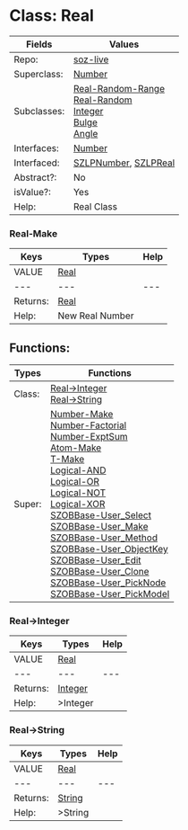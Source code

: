 
# Class:	Real

| Fields | Values |
| --------- | --------- |
| Repo: | [soz-live](/repos/soz-live.html) |
| Superclass: | [Number](Number.html) |
| Subclasses: | [Real-Random-Range](Real-Random-Range.html) <br> [Real-Random](Real-Random.html) <br> [Integer](Integer.html) <br> [Bulge](Bulge.html) <br> [Angle](Angle.html) |
| Interfaces: | [Number](Number.html) |
| Interfaced: | [SZLPNumber](SZLPNumber.html), [SZLPReal](SZLPReal.html) |
| Abstract?: | No |
| isValue?: | Yes |
| Help: | Real Class |

### Real-Make

| Keys | Types | Help |
| --------- | --------- | --------- |
| VALUE | [Real](Real.html) |  |
| --- | --- | --- |
| Returns: | [Real](Real.html) |
| Help: | New Real Number |


## Functions:

| Types | Functions |
| --------- | --------- |
| Class: | [Real->Integer](#Real->Integer) <br> [Real->String](#Real->String) |
| Super: | [Number-Make](Number.html) <br> [Number-Factorial](Number.html) <br> [Number-ExptSum](Number.html) <br> [Atom-Make](Atom.html) <br> [T-Make](T.html) <br> [Logical-AND](Logical.html) <br> [Logical-OR](Logical.html) <br> [Logical-NOT](Logical.html) <br> [Logical-XOR](Logical.html) <br> [SZOBBase-User_Select](SZOBBase.html) <br> [SZOBBase-User_Make](SZOBBase.html) <br> [SZOBBase-User_Method](SZOBBase.html) <br> [SZOBBase-User_ObjectKey](SZOBBase.html) <br> [SZOBBase-User_Edit](SZOBBase.html) <br> [SZOBBase-User_Clone](SZOBBase.html) <br> [SZOBBase-User_PickNode](SZOBBase.html) <br> [SZOBBase-User_PickModel](SZOBBase.html) |


### Real->Integer

| Keys | Types | Help |
| --------- | --------- | --------- |
| VALUE | [Real](Real.html) |  |
| --- | --- | --- |
| Returns: | [Integer](Integer.html) |
| Help: | >Integer |

### Real->String

| Keys | Types | Help |
| --------- | --------- | --------- |
| VALUE | [Real](Real.html) |  |
| --- | --- | --- |
| Returns: | [String](String.html) |
| Help: | >String |

